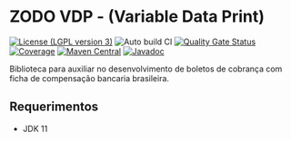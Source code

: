 # ZODO VDP - (Variable Data Print)

[![License (LGPL version 3)](https://img.shields.io/badge/license-GNU%20LGPL%20version%203.0-blue.svg)](https://github.com/zodo-dev/zodo-vdp/blob/main/LICENCE)
![Auto build CI](https://github.com/zodo-dev/zodo-vdp/workflows/Auto%20build%20CI/badge.svg)
[![Quality Gate Status](https://sonarcloud.io/api/project_badges/measure?project=zodo-dev%3Azodo-vdp&metric=alert_status)](https://sonarcloud.io/dashboard?id=zodo-dev%3Azodo-vdp)
[![Coverage](https://sonarcloud.io/api/project_badges/measure?project=zodo-dev%3Azodo-vdp&metric=coverage)](https://sonarcloud.io/dashboard?id=zodo-dev%3Azodo-vdp)
[![Maven Central](https://maven-badges.herokuapp.com/maven-central/dev.zodo/zodo-vdp/badge.svg)](https://maven-badges.herokuapp.com/maven-central/dev.zodo/zodo-vdp/)
[![Javadoc](http://www.javadoc.io/badge/dev.zodo/zodo-vdp.svg)](http://www.javadoc.io/doc/dev.zodo/zodo-vdp)


Biblioteca para auxiliar no desenvolvimento de boletos de cobrança com ficha de compensação bancaria brasileira.

## Requerimentos
- JDK 11

